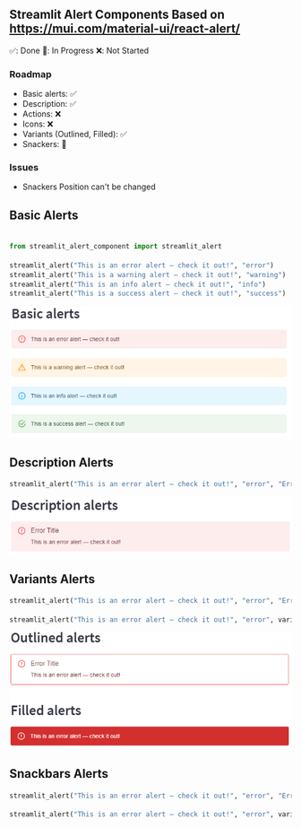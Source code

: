 ## **Streamlit Alert Components Based on https://mui.com/material-ui/react-alert/**



✅: Done
🚧: In Progress
❌: Not Started

### **Roadmap**
- Basic alerts: ✅
- Description: ✅
- Actions: ❌
- Icons: ❌
- Variants (Outlined, Filled): ✅
- Snackers: 🚧

### **Issues**
- Snackers Position can't be changed


## **Basic Alerts**
``` py

from streamlit_alert_component import streamlit_alert

streamlit_alert("This is an error alert — check it out!", "error")
streamlit_alert("This is a warning alert — check it out!", "warning")
streamlit_alert("This is an info alert — check it out!", "info")
streamlit_alert("This is a success alert — check it out!", "success")
```
![alt text](../.assets/alert/basic_alerts.png)  



## **Description Alerts**
``` py 
streamlit_alert("This is an error alert — check it out!", "error", "Error Title")
```
![alt text](../.assets/alert/description_alerts.png)  


## **Variants Alerts**
``` py
streamlit_alert("This is an error alert — check it out!", "error", "Error Title", variant="outlined")

streamlit_alert("This is an error alert — check it out!", "error", variant="filled")
```
![alt text](../.assets/alert/variants_alerts.png)  

## **Snackbars Alerts**
``` py
streamlit_alert("This is an error alert — check it out!", "error", "Error Title", variant="outlined", snackbar=True)

streamlit_alert("This is an error alert — check it out!", "error", variant="filled", snackbar=True)
```
